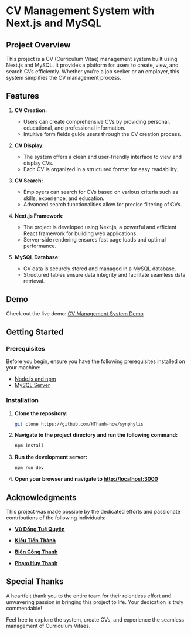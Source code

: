 # CV Management System with Next.js and MySQL

## Project Overview

This project is a CV (Curriculum Vitae) management system built using Next.js and MySQL. It provides a platform for users to create, view, and search CVs efficiently. Whether you're a job seeker or an employer, this system simplifies the CV management process.

## Features

1. **CV Creation:**
   - Users can create comprehensive CVs by providing personal, educational, and professional information.
   - Intuitive form fields guide users through the CV creation process.

2. **CV Display:**
   - The system offers a clean and user-friendly interface to view and display CVs.
   - Each CV is organized in a structured format for easy readability.

3. **CV Search:**
   - Employers can search for CVs based on various criteria such as skills, experience, and education.
   - Advanced search functionalities allow for precise filtering of CVs.

4. **Next.js Framework:**
   - The project is developed using Next.js, a powerful and efficient React framework for building web applications.
   - Server-side rendering ensures fast page loads and optimal performance.

5. **MySQL Database:**
   - CV data is securely stored and managed in a MySQL database.
   - Structured tables ensure data integrity and facilitate seamless data retrieval.

## Demo

Check out the live demo: [CV Management System Demo](https://synphylis.vercel.app/)

## Getting Started

### Prerequisites

Before you begin, ensure you have the following prerequisites installed on your machine:

- [Node.js and npm](https://nodejs.org/)
- [MySQL Server](https://dev.mysql.com/downloads/)

### Installation

1. **Clone the repository:**

   ```bash
   git clone https://github.com/HThanh-how/synphylis
   ```

2. **Navigate to the project directory and run the following command:**

   ```bash
   npm install
   ```

3. **Run the development server:**

   ```bash
   npm run dev
   ```

4. **Open your browser and navigate to [http://localhost:3000](http://localhost:3000)**

## Acknowledgments

This project was made possible by the dedicated efforts and passionate contributions of the following individuals:

- [**Vũ Đồng Tuệ Quyên**](https://github.com/vdtq12)

- [**Kiều Tiến Thành**](https://github.com/thanhKasper)

- [**Biện Công Thanh**](https://github.com/thanhbien0402)

- [**Phạm Huy Thanh**](https://github.com/HThanh-how/)

## Special Thanks

A heartfelt thank you to the entire team for their relentless effort and unwavering passion in bringing this project to life. Your dedication is truly commendable!

Feel free to explore the system, create CVs, and experience the seamless management of Curriculum Vitaes.
